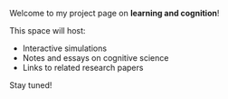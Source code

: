 Welcome to my project page on **learning and cognition**!

This space will host:

- Interactive simulations  
- Notes and essays on cognitive science  
- Links to related research papers

Stay tuned!
